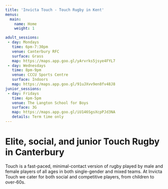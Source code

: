 ```yaml
---
title: 'Invicta Touch - Touch Rugby in Kent'
menus:
  main:
    name: Home
    weight: 1

adult_sessions:
 - day: Mondays
   time: 6pm-7:30pm
   venue: Canterbury RFC
   surface: Grass
   map: https://maps.app.goo.gl/yArvrks5jsye4FYL7
 - day: Wednesdays
   time: 8pm-9pm
   venue: CCCU Sports Centre
   surface: Indoors
   map: https://maps.app.goo.gl/91uJXvv9en8fv48J8
junior_sessions:
 - day: Fridays
   time: 4pm-5pm
   venue: The Langton School for Boys
   surface: 3G
   map: https://maps.app.goo.gl/iU146SgsXcpPJd3NA
   details: Term time only
---
```


# Elite, social, and junior Touch Rugby in Canterbury

Touch is a fast-paced, minimal-contact version of rugby played by male and female players of
all ages in both single-gender and mixed teams.
At Invicta Touch we cater for both social and competitive players, from children to
over-60s.

